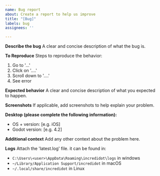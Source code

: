 ```yaml
---
name: Bug report
about: Create a report to help us improve
title: "[Bug]"
labels: bug
assignees: ''

---
```


**Describe the bug**
A clear and concise description of what the bug is.

**To Reproduce**
Steps to reproduce the behavior:
1. Go to '...'
2. Click on '....'
3. Scroll down to '....'
4. See error

**Expected behavior**
A clear and concise description of what you expected to happen.

**Screenshots**
If applicable, add screenshots to help explain your problem.

**Desktop (please complete the following information):**
 - OS + version: [e.g. iOS]
 - Godot version: [e.g. 4.2]

**Additional context**
Add any other context about the problem here.

**Logs**
Attach the 'latest.log' file. it can be found in:
 - `C:\Users\<user>\AppData\Roaming\incredidot\logs` in windows
 - `~/Library/Application Support/incredidot` in macOS
 - `~/.local/share/incredidot` in Linux

